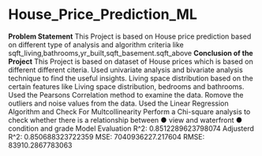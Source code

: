 # House_Price_Prediction_ML
**Problem Statement**
This Project is based on House price prediction based on different type of analysis and algorithm 
criteria like sqft_living,bathrooms,yr_built,sqft_basement.sqft_above
 **Conclusion of the Project**
 This Project is based on dataset of  House prices which is based on different different citeria.
Used univariate analysis and bivariate analysis technique to find the useful insights.
Living space distribution based on the certain features like Living space distribution, bedrooms and bathrooms.
Used the Pearsons Correlation method to examine the data.
Romove the outliers and noise values from the data.
Used the Linear Regression Algorithm  and Check For Multcollinearity
Perform a Chi-square analysis to check whether there is a relationship between ● view and waterfront ● condition and grade
 Model Evaluation
 R^2: 0.8512289623798074
Adjusterd R^2: 0.850688323722359
MSE: 7040936227.217604
RMSE: 83910.2867783063
